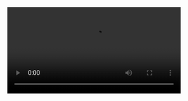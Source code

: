 <video width="400" controls>
  <source src="mov_bbb.mp4" type="video/mp4">
  Your browser does not support HTML video.
</video>
